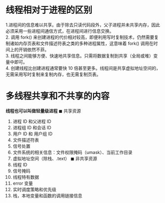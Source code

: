 # 线程相对于进程的区别
1.进程间的信息难以共享。由于除去只读代码段外，父子进程并未共享内存，因此必须采用一些进程间通信方式，在进程间进行信息交换。  
2. 调用 fork() 来创建进程的代价相对较高，即便利用写时复制技术，仍然需要复制诸如内存页表和文件描述符表之类的多种进程属性，这意味着 fork() 调用在时间上的开销依然不菲。  
3. 线程之间能够方便、快速地共享信息。只需将数据复制到共享（全局或堆）变量中即可。  
4. 创建线程比创建进程通常要快 10 倍甚至更多。线程间是共享虚拟地址空间的，无需采用写时复制来复制内存，也无需复制页表。  

# 多线程共享和不共享的内容
**线程也可以叫做轻量级进程**
◼ 共享资源
1. 进程 ID 和父进程 ID
2. 进程组 ID 和会话 ID
3. 用户 ID 和 用户组 ID
4. 文件描述符表
5. 信号处置
6. 文件系统的相关信息：文件权限掩码（umask）、当前工作目录
7. 虚拟地址空间（除栈、.text） 
◼ 非共享资源
1. 线程 ID
2. 信号掩码
3. 线程特有数据
4. error 变量
5. 实时调度策略和优先级
6. 栈，本地变量和函数的调用链接信息
```
